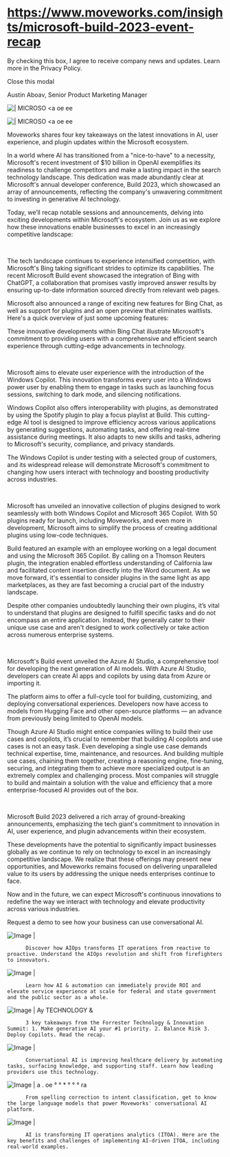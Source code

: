 # https://www.moveworks.com/insights/microsoft-build-2023-event-recap

By checking this box, I agree to receive company news and updates. Learn more in the Privacy Policy.







  Close this modal
  



Austin Aboav, Senior Product Marketing Manager


![ | MICROSO <a oe ee](https://www.moveworks.com/hubfs/microsoft-build-recap-featured-image.png)

![ | MICROSO <a oe ee](https://www.moveworks.com/hubfs/microsoft-build-recap-featured-image.png)

Moveworks shares four key takeaways on the latest innovations in AI, user experience, and plugin updates within the Microsoft ecosystem.

In a world where AI has transitioned from a "nice-to-have" to a necessity, Microsoft's recent investment of $10 billion in OpenAI exemplifies its readiness to challenge competitors and make a lasting impact in the search technology landscape. This dedication was made abundantly clear at Microsoft's annual developer conference, Build 2023, which showcased an array of announcements, reflecting the company's unwavering commitment to investing in generative AI technology.

Today, we’ll recap notable sessions and announcements, delving into exciting developments within Microsoft's ecosystem. Join us as we explore how these innovations enable businesses to excel in an increasingly competitive landscape:

 

The tech landscape continues to experience intensified competition, with Microsoft's Bing taking significant strides to optimize its capabilities. The recent Microsoft Build event showcased the integration of Bing with ChatGPT, a collaboration that promises vastly improved answer results by ensuring up-to-date information sourced directly from relevant web pages.

Microsoft also announced a range of exciting new features for Bing Chat, as well as support for plugins and an open preview that eliminates waitlists. Here's a quick overview of just some upcoming features:

These innovative developments within Bing Chat illustrate Microsoft's commitment to providing users with a comprehensive and efficient search experience through cutting-edge advancements in technology.

 

Microsoft aims to elevate user experience with the introduction of the Windows Copilot. This innovation transforms every user into a Windows power user by enabling them to engage in tasks such as launching focus sessions, switching to dark mode, and silencing notifications.

Windows Copilot also offers interoperability with plugins, as demonstrated by using the Spotify plugin to play a focus playlist at Build. This cutting-edge AI tool is designed to improve efficiency across various applications by generating suggestions, automating tasks, and offering real-time assistance during meetings. It also adapts to new skills and tasks, adhering to Microsoft's security, compliance, and privacy standards.

The Windows Copilot is under testing with a selected group of customers, and its widespread release will demonstrate Microsoft's commitment to changing how users interact with technology and boosting productivity across industries.

 

Microsoft has unveiled an innovative collection of plugins designed to work seamlessly with both Windows Copilot and Microsoft 365 Copilot. With 50 plugins ready for launch, including Moveworks, and even more in development, Microsoft aims to simplify the process of creating additional plugins using low-code techniques.

Build featured an example with an employee working on a legal document and using the Microsoft 365 Copilot. By calling on a Thomson Reuters plugin, the integration enabled effortless understanding of California law and facilitated content insertion directly into the Word document. As we move forward, it's essential to consider plugins in the same light as app marketplaces, as they are fast becoming a crucial part of the industry landscape.

Despite other companies undoubtedly launching their own plugins, it’s vital to understand that plugins are designed to fulfill specific tasks and do not encompass an entire application. Instead, they generally cater to their unique use case and aren't designed to work collectively or take action across numerous enterprise systems.

 

Microsoft's Build event unveiled the Azure AI Studio, a comprehensive tool for developing the next generation of AI models. With Azure AI Studio, developers can create AI apps and copilots by using data from Azure or importing it.

The platform aims to offer a full-cycle tool for building, customizing, and deploying conversational experiences. Developers now have access to models from Hugging Face and other open-source platforms — an advance from previously being limited to OpenAI models.

Though Azure AI Studio might entice companies willing to build their use cases and copilots, it’s crucial to remember that building AI copilots and use cases is not an easy task. Even developing a single use case demands technical expertise, time, maintenance, and resources. And building multiple use cases, chaining them together, creating a reasoning engine, fine-tuning, securing, and integrating them to achieve more specialized output is an extremely complex and challenging process. Most companies will struggle to build and maintain a solution with the value and efficiency that a more enterprise-focused AI provides out of the box.

 

Microsoft Build 2023 delivered a rich array of ground-breaking announcements, emphasizing the tech giant's commitment to innovation in AI, user experience, and plugin advancements within their ecosystem. 

These developments have the potential to significantly impact businesses globally as we continue to rely on technology to excel in an increasingly competitive landscape. We realize that these offerings may present new opportunities, and Moveworks remains focused on delivering unparalleled value to its users by addressing the unique needs enterprises continue to face. 

Now and in the future, we can expect Microsoft's continuous innovations to redefine the way we interact with technology and elevate productivity across various industries.

Request a demo to see how your business can use conversational AI.

![Image | ](https://www.moveworks.com/hs-fs/hubfs/AIOps-featured-image.png)


          Discover how AIOps transforms IT operations from reactive to proactive. Understand the AIOps revolution and shift from firefighters to innovators.
        

![Image | ](https://www.moveworks.com/hs-fs/hubfs/Public-Sector-Convo-AI.png)


          Learn how AI & automation can immediately provide ROI and elevate service experience at scale for federal and state government and the public sector as a whole.
        

![Image | Ay TECHNOLOGY &](https://www.moveworks.com/hs-fs/hubfs/Forrester%20T%26I%20%281%29.png)


          3 key takeaways from the Forrester Technology & Innovation Summit: 1. Make generative AI your #1 priority. 2. Balance Risk 3. Deploy Copilots. Read the recap.
        

![Image | ](https://www.moveworks.com/hs-fs/hubfs/healthcare-test.png)


          Conversational AI is improving healthcare delivery by automating tasks, surfacing knowledge, and supporting staff. Learn how leading providers use this technology.
        

![Image | a . oe ° ° * ° ° ° ra](https://www.moveworks.com/hs-fs/hubfs/Moveworks_LLM_Feature.png)


          From spelling correction to intent classification, get to know the large language models that power Moveworks' conversational AI platform.
        

![Image | ](https://www.moveworks.com/hs-fs/hubfs/ITOA_feature.png)


          AI is transforming IT operations analytics (ITOA). Here are the key benefits and challenges of implementing AI-driven ITOA, including real-world examples.
        

